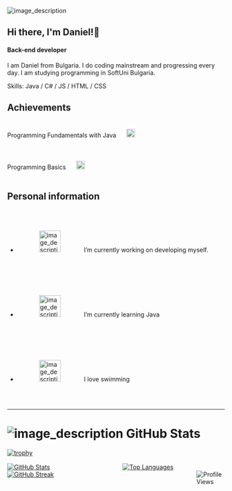 ![image_description](https://cdn.wallpapersafari.com/66/53/TQVpM3.jpg)
## Hi there, I'm Daniel!👋
#### Back-end developer

I am Daniel from Bulgaria. I do coding mainstream and progressing every day. I am studying programming in SoftUni Bulgaria.

Skills: Java / C# / JS / HTML / CSS

## Achievements

Programming Fundamentals with Java
<img src="https://em-content.zobj.net/thumbs/120/apple/354/check-mark-button_2705.png" alt="image_description" style="margin: 20px; width: 20px;"> 

Programming Basics
<img src="https://em-content.zobj.net/thumbs/120/apple/354/check-mark-button_2705.png" alt="image_description" style="margin: 20px; width: 20px;">

## Personal information
- <img src="https://em-content.zobj.net/thumbs/120/apple/354/chart-increasing_1f4c8.png" alt="image_description" style="margin: 50px; width: 50px;"> I’m currently working on developing myself. 
- <img src="https://em-content.zobj.net/thumbs/120/apple/354/hot-beverage_2615.png" alt="image_description" style="margin: 50px; width: 50px;"> I’m currently learning Java 
- <img src="https://em-content.zobj.net/thumbs/120/apple/354/man-swimming-medium-light-skin-tone_1f3ca-1f3fc-200d-2642-fe0f.png" alt="image_description" style="margin: 50px; width: 50px;"> I love swimming
***
# ![image_description](https://em-content.zobj.net/thumbs/120/apple/354/person-climbing_light-skin-tone_1f9d7-1f3fb_1f3fb.png) GitHub Stats

<div style="display: flex; flex-wrap: wrap; justify-content: space-between;">
  <div style="flex-basis: 100%; margin-bottom: 1rem;">
    <a href="https://github.com/ryo-ma/github-profile-trophy">
      <img src="https://github-profile-trophy.vercel.app/?username=danikolovv" alt="trophy" />
    </a>
  </div>
  <div style="flex-basis: 47%; margin-right: 1%;">
    <a href="https://github.com/danikolovv">
      <img src="https://github-readme-stats.vercel.app/api?username=danikolovv&show_icons=true" alt="GitHub Stats" />
    </a>
  </div>
  <div style="flex-basis: 47%; margin-left: 1%;">
    <a href="https://github.com/danikolovv">
      <img src="https://github-readme-stats.vercel.app/api/top-langs/?username=danikolovv" alt="Top Languages" />
    </a>
  </div>
  <div style="flex-basis: 47%; margin-right: 1%;">
    <a href="https://streak-stats.demolab.com/?user=danikolovv">
      <img src="https://streak-stats.demolab.com/?user=danikolovv" alt="GitHub Streak" />
    </a>
  </div>
  <div style="flex-basis: 13%;">
    <img src="https://gpvc.arturio.dev/danikolovv" alt="Profile Views" />
  </div>
</div>

